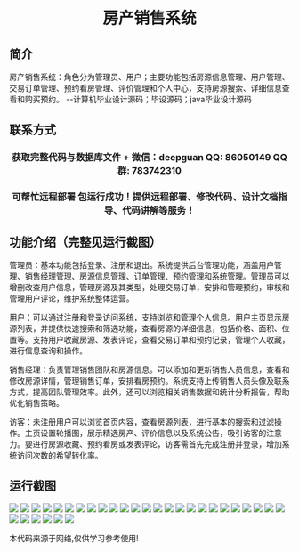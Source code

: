 <p><h1 align="center">房产销售系统</h1></p>

## 简介
房产销售系统：角色分为管理员、用户；主要功能包括房源信息管理、用户管理、交易订单管理、预约看房管理、评价管理和个人中心，支持房源搜索、详细信息查看和购买预约。    --计算机毕业设计源码；毕设源码；java毕业设计源码


## 联系方式
<p><h3 align="center">获取完整代码与数据库文件 + 微信：deepguan QQ: 86050149 QQ群: 783742310</h3></p>
<p><h3 align="center">可帮忙远程部署 包运行成功！提供远程部署、修改代码、设计文档指导、代码讲解等服务！</h3></p>

## 功能介绍（完整见运行截图）
管理员：基本功能包括登录、注册和退出。系统提供后台管理功能，涵盖用户管理、销售经理管理、房源信息管理、订单管理、预约管理和系统管理。管理员可以增删改查用户信息，管理房源及其类型，处理交易订单，安排和管理预约，审核和管理用户评论，维护系统整体运营。

用户：可以通过注册和登录访问系统，支持浏览和管理个人信息。用户主页显示房源列表，并提供快速搜索和筛选功能，查看房源的详细信息，包括价格、面积、位置等。支持用户收藏房源、发表评论，查看交易订单和预约记录，管理个人收藏，进行信息查询和操作。

销售经理：负责管理销售团队和房源信息。可以添加和更新销售人员信息，查看和修改房源详情，管理销售订单，安排看房预约。系统支持上传销售人员头像及联系方式，提高团队管理效率。此外，还可以浏览相关销售数据和统计分析报告，帮助优化销售策略。

访客：未注册用户可以浏览首页内容，查看房源列表，进行基本的搜索和过滤操作。主页设置轮播图，展示精选房产、评价信息以及系统公告，吸引访客的注意力。要进行房源收藏、预约看房或发表评论，访客需首先完成注册并登录，增加系统访问次数的希望转化率。


## 运行截图
![](https://bs-1329754181.cos.ap-shanghai.myqcloud.com/spring/RealEstateSalesSystem/img/001.jpg)
![](https://bs-1329754181.cos.ap-shanghai.myqcloud.com/spring/RealEstateSalesSystem/img/002.jpg)
![](https://bs-1329754181.cos.ap-shanghai.myqcloud.com/spring/RealEstateSalesSystem/img/003.jpg)
![](https://bs-1329754181.cos.ap-shanghai.myqcloud.com/spring/RealEstateSalesSystem/img/004.jpg)
![](https://bs-1329754181.cos.ap-shanghai.myqcloud.com/spring/RealEstateSalesSystem/img/005.jpg)
![](https://bs-1329754181.cos.ap-shanghai.myqcloud.com/spring/RealEstateSalesSystem/img/006.jpg)
![](https://bs-1329754181.cos.ap-shanghai.myqcloud.com/spring/RealEstateSalesSystem/img/007.jpg)
![](https://bs-1329754181.cos.ap-shanghai.myqcloud.com/spring/RealEstateSalesSystem/img/008.jpg)
![](https://bs-1329754181.cos.ap-shanghai.myqcloud.com/spring/RealEstateSalesSystem/img/009.jpg)
![](https://bs-1329754181.cos.ap-shanghai.myqcloud.com/spring/RealEstateSalesSystem/img/010.jpg)
![](https://bs-1329754181.cos.ap-shanghai.myqcloud.com/spring/RealEstateSalesSystem/img/011.jpg)
![](https://bs-1329754181.cos.ap-shanghai.myqcloud.com/spring/RealEstateSalesSystem/img/012.jpg)
![](https://bs-1329754181.cos.ap-shanghai.myqcloud.com/spring/RealEstateSalesSystem/img/013.jpg)
![](https://bs-1329754181.cos.ap-shanghai.myqcloud.com/spring/RealEstateSalesSystem/img/014.jpg)
![](https://bs-1329754181.cos.ap-shanghai.myqcloud.com/spring/RealEstateSalesSystem/img/015.jpg)
![](https://bs-1329754181.cos.ap-shanghai.myqcloud.com/spring/RealEstateSalesSystem/img/016.jpg)
![](https://bs-1329754181.cos.ap-shanghai.myqcloud.com/spring/RealEstateSalesSystem/img/017.jpg)
![](https://bs-1329754181.cos.ap-shanghai.myqcloud.com/spring/RealEstateSalesSystem/img/018.jpg)
![](https://bs-1329754181.cos.ap-shanghai.myqcloud.com/spring/RealEstateSalesSystem/img/019.jpg)
![](https://bs-1329754181.cos.ap-shanghai.myqcloud.com/spring/RealEstateSalesSystem/img/020.jpg)
![](https://bs-1329754181.cos.ap-shanghai.myqcloud.com/spring/RealEstateSalesSystem/img/021.jpg)
![](https://bs-1329754181.cos.ap-shanghai.myqcloud.com/spring/RealEstateSalesSystem/img/022.jpg)
![](https://bs-1329754181.cos.ap-shanghai.myqcloud.com/spring/RealEstateSalesSystem/img/023.jpg)
![](https://bs-1329754181.cos.ap-shanghai.myqcloud.com/spring/RealEstateSalesSystem/img/024.jpg)
![](https://bs-1329754181.cos.ap-shanghai.myqcloud.com/spring/RealEstateSalesSystem/img/025.jpg)
![](https://bs-1329754181.cos.ap-shanghai.myqcloud.com/spring/RealEstateSalesSystem/img/026.jpg)
![](https://bs-1329754181.cos.ap-shanghai.myqcloud.com/spring/RealEstateSalesSystem/img/027.jpg)
![](https://bs-1329754181.cos.ap-shanghai.myqcloud.com/spring/RealEstateSalesSystem/img/028.jpg)
![](https://bs-1329754181.cos.ap-shanghai.myqcloud.com/spring/RealEstateSalesSystem/img/029.jpg)
![](https://bs-1329754181.cos.ap-shanghai.myqcloud.com/spring/RealEstateSalesSystem/img/030.jpg)
![](https://bs-1329754181.cos.ap-shanghai.myqcloud.com/spring/RealEstateSalesSystem/img/031.jpg)

<p>本代码来源于网络,仅供学习参考使用!</p>
